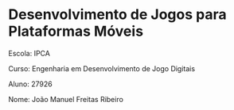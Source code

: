 # Desenvolvimento de Jogos para Plataformas Móveis

Escola: IPCA 

Curso: Engenharia em Desenvolvimento de Jogo Digitais

Aluno: 27926

Nome: João Manuel Freitas Ribeiro
